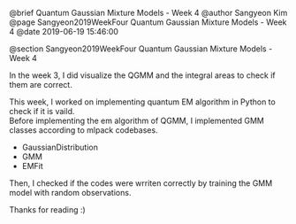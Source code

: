 @brief Quantum Gaussian Mixture Models - Week 4
@author Sangyeon Kim
@page Sangyeon2019WeekFour Quantum Gaussian Mixture Models - Week 4
@date 2019-06-19 15:46:00

@section Sangyeon2019WeekFour Quantum Gaussian Mixture Models - Week 4

In the week 3, I did visualize the QGMM and the integral areas to check if them are correct.

This week, I worked on implementing quantum EM algorithm in Python to check if it is vaild.
<br>
Before implementing the em algorithm of QGMM, I implemented GMM classes according to mlpack codebases.
* GaussianDistribution
* GMM
* EMFit

Then, I checked if the codes were wrriten correctly by training the GMM model with random observations.

Thanks for reading :)
